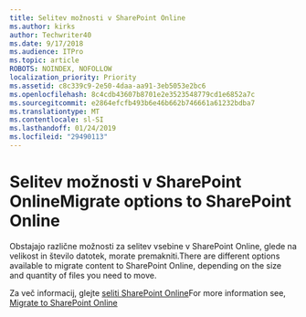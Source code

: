 ```yaml
---
title: Selitev možnosti v SharePoint Online
ms.author: kirks
author: Techwriter40
ms.date: 9/17/2018
ms.audience: ITPro
ms.topic: article
ROBOTS: NOINDEX, NOFOLLOW
localization_priority: Priority
ms.assetid: c8c339c9-2e50-4daa-aa91-3eb5053e2bc6
ms.openlocfilehash: 8c4cdb43607b8701e2e3523548779cd1e6852a7c
ms.sourcegitcommit: e2864efcfb493b6e46b662b746661a61232bdba7
ms.translationtype: MT
ms.contentlocale: sl-SI
ms.lasthandoff: 01/24/2019
ms.locfileid: "29490113"
---
```

# <a name="migrate-options-to-sharepoint-online"></a><span data-ttu-id="7610d-102">Selitev možnosti v SharePoint Online</span><span class="sxs-lookup"><span data-stu-id="7610d-102">Migrate options to SharePoint Online</span></span>

<span data-ttu-id="7610d-103">Obstajajo različne možnosti za selitev vsebine v SharePoint Online, glede na velikost in število datotek, morate premakniti.</span><span class="sxs-lookup"><span data-stu-id="7610d-103">There are different options available to migrate content to SharePoint Online, depending on the size and quantity of files you need to move.</span></span>
  
<span data-ttu-id="7610d-104">Za več informacij, glejte [seliti SharePoint Online](https://go.microsoft.com/fwlink/?linkid-2022029)</span><span class="sxs-lookup"><span data-stu-id="7610d-104">For more information see, [Migrate to SharePoint Online](https://go.microsoft.com/fwlink/?linkid-2022029)</span></span>
  

